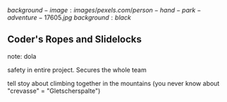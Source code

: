 $background-image:images/pexels.com/person-hand-park-adventure-17605.jpg$
$background:black$

## Coder's Ropes and Slidelocks


note:
dola

safety in entire project. Secures the whole team

tell stoy about climbing together in the mountains (you never know about "crevasse" = "Gletscherspalte")
